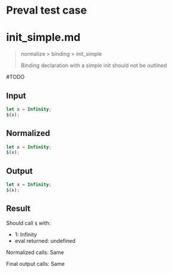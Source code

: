 # Preval test case

# init_simple.md

> normalize > binding > init_simple
>
> Binding declaration with a simple init should not be outlined

#TODO

## Input

`````js filename=intro
let x = Infinity;
$(x);
`````

## Normalized

`````js filename=intro
let x = Infinity;
$(x);
`````

## Output

`````js filename=intro
let x = Infinity;
$(x);
`````

## Result

Should call `$` with:
 - 1: Infinity
 - eval returned: undefined

Normalized calls: Same

Final output calls: Same
